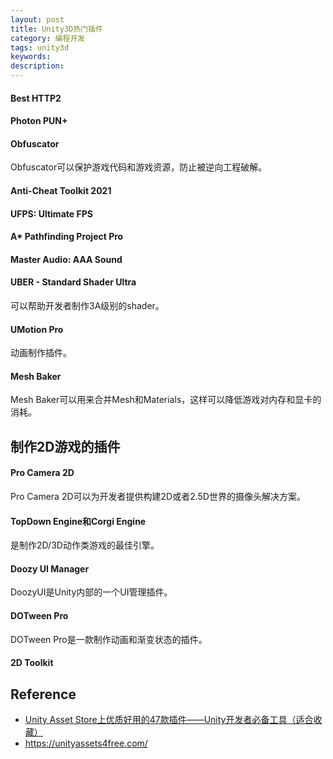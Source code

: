 ```yaml
---
layout: post
title: Unity3D热门插件
category: 编程开发
tags: unity3d
keywords: 
description: 
---
```


#### Best HTTP2

#### Photon PUN+

#### Obfuscator

Obfuscator可以保护游戏代码和游戏资源，防止被逆向工程破解。

#### Anti-Cheat Toolkit 2021

#### UFPS: Ultimate FPS

#### A* Pathfinding Project Pro

#### Master Audio: AAA Sound 

#### UBER - Standard Shader Ultra

可以帮助开发者制作3A级别的shader。

#### UMotion Pro

动画制作插件。

#### Mesh Baker

Mesh Baker可以用来合并Mesh和Materials，这样可以降低游戏对内存和显卡的消耗。


## 制作2D游戏的插件

#### Pro Camera 2D

Pro Camera 2D可以为开发者提供构建2D或者2.5D世界的摄像头解决方案。

#### TopDown Engine和Corgi Engine

是制作2D/3D动作类游戏的最佳引擎。


#### Doozy UI Manager

DoozyUI是Unity内部的一个UI管理插件。


#### DOTween Pro

DOTween Pro是一款制作动画和渐变状态的插件。


#### 2D Toolkit

## Reference

* [Unity Asset Store上优质好用的47款插件——Unity开发者必备工具（适合收藏）](https://zhuanlan.zhihu.com/p/62471100?utm_source=wechat_session)
* <https://unityassets4free.com/>

